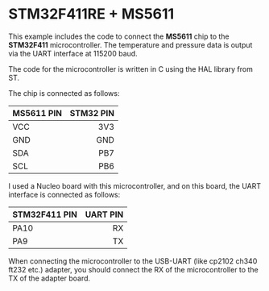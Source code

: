 STM32F411RE + MS5611
===================

This example includes the code to connect the **MS5611** chip to the **STM32F411** microcontroller. The temperature and pressure data is output via the UART interface at 115200 baud.

The code for the microcontroller is written in C using the HAL library from ST. 

The chip is connected as follows:

| MS5611 PIN  | STM32 PIN 
| :----------- | ----: | 
| VCC          | 3V3   |    
| GND          | GND   |  
| SDA          | PB7   |  
| SCL		   | PB6   |



I used a Nucleo board with this microcontroller, and on this board, the UART interface is connected as follows:

| STM32F411 PIN| UART PIN 
| :----------- | ----: | 
| PA10         | RX    |    
| PA9          | TX    | 

When connecting the microcontroller to the USB-UART (like cp2102 ch340 ft232 etc.) adapter, you should connect the RX of the microcontroller to the TX of the adapter board.
